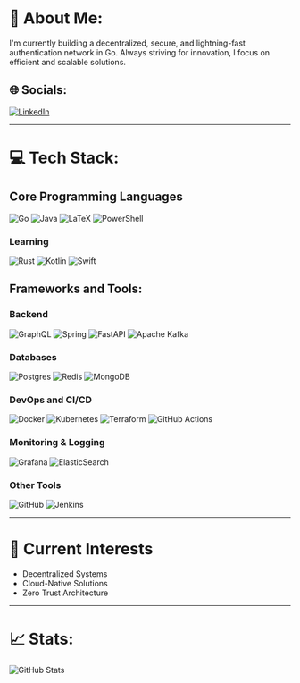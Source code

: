 # 💫 About Me:
I'm currently building a decentralized, secure, and lightning-fast authentication network in Go. Always striving for innovation, I focus on efficient and scalable solutions.

## 🌐 Socials:
[![LinkedIn](https://img.shields.io/badge/LinkedIn-%230077B5.svg?logo=linkedin&logoColor=white)](https://linkedin.com/in/michael-foldyna)

---

# 💻 Tech Stack:

## Core Programming Languages
![Go](https://img.shields.io/badge/go-%2300ADD8.svg?style=flat&logo=go&logoColor=white) ![Java](https://img.shields.io/badge/java-%23ED8B00.svg?style=flat&logo=openjdk&logoColor=white) ![LaTeX](https://img.shields.io/badge/latex-%23008080.svg?style=flat&logo=latex&logoColor=white) ![PowerShell](https://img.shields.io/badge/PowerShell-%235391FE.svg?style=flat&logo=powershell&logoColor=white)

### Learning
![Rust](https://img.shields.io/badge/rust-%23000000.svg?style=flat&logo=rust&logoColor=white) ![Kotlin](https://img.shields.io/badge/kotlin-%237F52FF.svg?style=flat&logo=kotlin&logoColor=white) ![Swift](https://img.shields.io/badge/swift-F54A2A?style=flat&logo=swift&logoColor=white)

## Frameworks and Tools:
### Backend
![GraphQL](https://img.shields.io/badge/-GraphQL-E10098?style=flat&logo=graphql&logoColor=white) ![Spring](https://img.shields.io/badge/spring-%236DB33F.svg?style=flat&logo=spring&logoColor=white) ![FastAPI](https://img.shields.io/badge/FastAPI-005571?style=flat&logo=fastapi) ![Apache Kafka](https://img.shields.io/badge/Apache%20Kafka-000?style=flat&logo=apachekafka)

### Databases
![Postgres](https://img.shields.io/badge/postgres-%23316192.svg?style=flat&logo=postgresql&logoColor=white) ![Redis](https://img.shields.io/badge/redis-%23DD0031.svg?style=flat&logo=redis&logoColor=white) ![MongoDB](https://img.shields.io/badge/MongoDB-%234ea94b.svg?style=flat&logo=mongodb&logoColor=white)

### DevOps and CI/CD
![Docker](https://img.shields.io/badge/docker-%230db7ed.svg?style=flat&logo=docker&logoColor=white) ![Kubernetes](https://img.shields.io/badge/kubernetes-%23326ce5.svg?style=flat&logo=kubernetes&logoColor=white) ![Terraform](https://img.shields.io/badge/terraform-%23623CE4.svg?style=flat&logo=terraform&logoColor=white) ![GitHub Actions](https://img.shields.io/badge/github%20actions-%232671E5.svg?style=flat&logo=githubactions&logoColor=white)

### Monitoring & Logging
![Grafana](https://img.shields.io/badge/grafana-%23F46800.svg?style=flat&logo=grafana&logoColor=white) ![ElasticSearch](https://img.shields.io/badge/-ElasticSearch-005571?style=flat&logo=elasticsearch)

### Other Tools
![GitHub](https://img.shields.io/badge/github-%23121011.svg?style=flat&logo=github&logoColor=white) ![Jenkins](https://img.shields.io/badge/jenkins-%232C5263.svg?style=flat&logo=jenkins&logoColor=white)

---

# 🔭 Current Interests
- Decentralized Systems
- Cloud-Native Solutions
- Zero Trust Architecture

---

# 📈 Stats:
![GitHub Stats](https://github-readme-stats.vercel.app/api?username=yourusername&show_icons=true&theme=radical)
